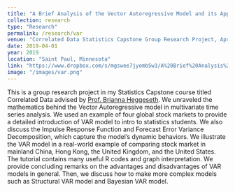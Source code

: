 ```yaml
---
title: "A Brief Analysis of the Vector Autoregressive Model and its Applications"
collection: research
type: "Research"
permalink: /research/var
venue: "Correlated Data Statistics Capstone Group Research Project, April - May, 2019"
date: 2019-04-01
year: 2019
location: "Saint Paul, Minnesota"
link: "https://www.dropbox.com/s/mgswee7jyomb5w3/A%20Brief%20Analysis%20of%20the%20Vector%20Autoregressive%20Model%20and%20its%20Applications.pdf?dl=0"
image: "/images/var.png"
---
```


This is a group research project in my Statistics Capstone course titled Correlated Data advised by [Prof. Brianna Heggeseth](https://sites.google.com/macalester.edu/bcheggeseth). We unraveled the mathematics behind the Vector Autoregressive model in multivariate time series analysis. We used an example of four global stock markets to provide a detailed introduction of VAR model to intro to statistics students. We also discuss the Impulse Response Function and Forecast Error Variance Decomposition, which capture the model’s dynamic behaviors. We illustrate the VAR model in a real-world example of comparing stock market in mainland China, Hong Kong, the United Kingdom, and the United States. The tutorial contains many useful R codes and graph interpretation. We provide concluding remarks on the advantages and disadvantages of VAR models in general. Then, we discuss how to make more complex models such as Structural VAR model and Bayesian VAR model.
